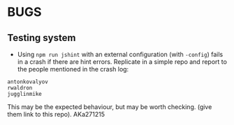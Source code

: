 # BUGS

## Testing system

- Using `npm run jshint` with an external configuration (with `-config`) fails in a crash if there are hint errors. Replicate in a simple repo and report to the people mentioned in the crash log:

```
antonkovalyov
rwaldron
jugglinmike
```

This may be the expected behaviour, but may be worth checking. (give them link to this repo). AKa271215

<br />
